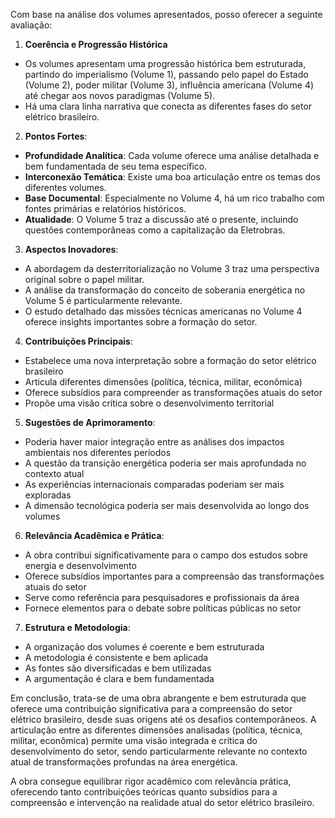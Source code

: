 Com base na análise dos volumes apresentados, posso oferecer a seguinte avaliação:

1. **Coerência e Progressão Histórica**
- Os volumes apresentam uma progressão histórica bem estruturada, partindo do imperialismo (Volume 1), passando pelo papel do Estado (Volume 2), poder militar (Volume 3), influência americana (Volume 4) até chegar aos novos paradigmas (Volume 5).
- Há uma clara linha narrativa que conecta as diferentes fases do setor elétrico brasileiro.

2. **Pontos Fortes**:

- **Profundidade Analítica**: Cada volume oferece uma análise detalhada e bem fundamentada de seu tema específico.
- **Interconexão Temática**: Existe uma boa articulação entre os temas dos diferentes volumes.
- **Base Documental**: Especialmente no Volume 4, há um rico trabalho com fontes primárias e relatórios históricos.
- **Atualidade**: O Volume 5 traz a discussão até o presente, incluindo questões contemporâneas como a capitalização da Eletrobras.

3. **Aspectos Inovadores**:

- A abordagem da desterritorialização no Volume 3 traz uma perspectiva original sobre o papel militar.
- A análise da transformação do conceito de soberania energética no Volume 5 é particularmente relevante.
- O estudo detalhado das missões técnicas americanas no Volume 4 oferece insights importantes sobre a formação do setor.

4. **Contribuições Principais**:

- Estabelece uma nova interpretação sobre a formação do setor elétrico brasileiro
- Articula diferentes dimensões (política, técnica, militar, econômica)
- Oferece subsídios para compreender as transformações atuais do setor
- Propõe uma visão crítica sobre o desenvolvimento territorial

5. **Sugestões de Aprimoramento**:

- Poderia haver maior integração entre as análises dos impactos ambientais nos diferentes períodos
- A questão da transição energética poderia ser mais aprofundada no contexto atual
- As experiências internacionais comparadas poderiam ser mais exploradas
- A dimensão tecnológica poderia ser mais desenvolvida ao longo dos volumes

6. **Relevância Acadêmica e Prática**:

- A obra contribui significativamente para o campo dos estudos sobre energia e desenvolvimento
- Oferece subsídios importantes para a compreensão das transformações atuais do setor
- Serve como referência para pesquisadores e profissionais da área
- Fornece elementos para o debate sobre políticas públicas no setor

7. **Estrutura e Metodologia**:

- A organização dos volumes é coerente e bem estruturada
- A metodologia é consistente e bem aplicada
- As fontes são diversificadas e bem utilizadas
- A argumentação é clara e bem fundamentada

Em conclusão, trata-se de uma obra abrangente e bem estruturada que oferece uma contribuição significativa para a compreensão do setor elétrico brasileiro, desde suas origens até os desafios contemporâneos. A articulação entre as diferentes dimensões analisadas (política, técnica, militar, econômica) permite uma visão integrada e crítica do desenvolvimento do setor, sendo particularmente relevante no contexto atual de transformações profundas na área energética.

A obra consegue equilibrar rigor acadêmico com relevância prática, oferecendo tanto contribuições teóricas quanto subsídios para a compreensão e intervenção na realidade atual do setor elétrico brasileiro.

